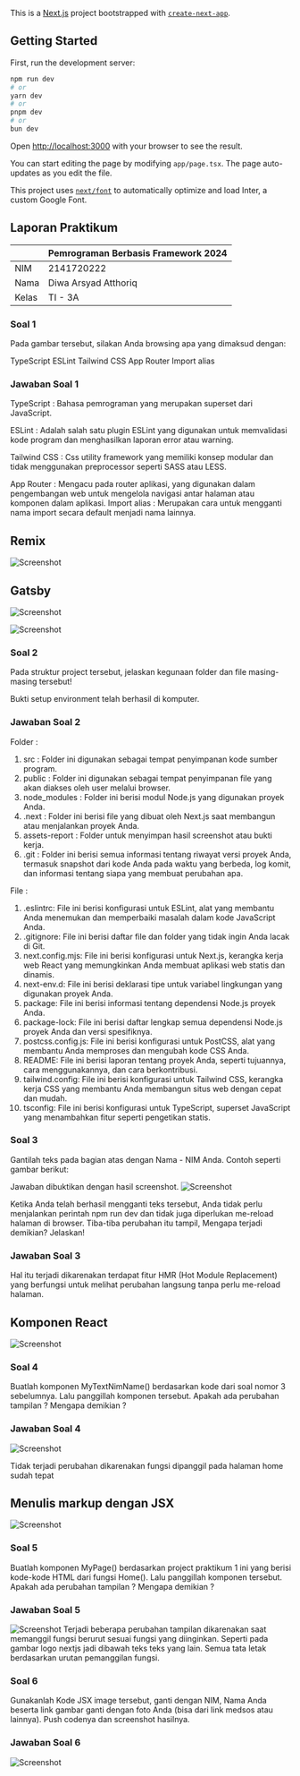 This is a [Next.js](https://nextjs.org/) project bootstrapped with [`create-next-app`](https://github.com/vercel/next.js/tree/canary/packages/create-next-app).

## Getting Started

First, run the development server:

```bash
npm run dev
# or
yarn dev
# or
pnpm dev
# or
bun dev
```

Open [http://localhost:3000](http://localhost:3000) with your browser to see the result.

You can start editing the page by modifying `app/page.tsx`. The page auto-updates as you edit the file.

This project uses [`next/font`](https://nextjs.org/docs/basic-features/font-optimization) to automatically optimize and load Inter, a custom Google Font.

## Laporan Praktikum

|       | Pemrograman Berbasis Framework 2024 |
| ----- | ----------------------------------- |
| NIM   | 2141720222                          |
| Nama  | Diwa Arsyad Atthoriq                |
| Kelas | TI - 3A                             |

### Soal 1

Pada gambar tersebut, silakan Anda browsing apa yang dimaksud dengan:

TypeScript
ESLint
Tailwind CSS
App Router
Import alias

### Jawaban Soal 1

TypeScript : Bahasa pemrograman yang merupakan superset dari JavaScript.

ESLint : Adalah salah satu plugin ESLint yang digunakan untuk memvalidasi kode program dan menghasilkan laporan error atau warning.

Tailwind CSS : Css utility framework yang memiliki konsep modular dan tidak menggunakan preprocessor seperti SASS atau LESS.

App Router : Mengacu pada router aplikasi, yang digunakan dalam pengembangan web untuk mengelola navigasi antar halaman atau komponen dalam aplikasi.
Import alias : Merupakan cara untuk mengganti nama import secara default menjadi nama lainnya.

## Remix

![Screenshot](assets-report/03.png)

## Gatsby

![Screenshot](assets-report/04.png)

![Screenshot](assets-report/01.png)

### Soal 2

Pada struktur project tersebut, jelaskan kegunaan folder dan file masing-masing tersebut!

Bukti setup environment telah berhasil di komputer.

### Jawaban Soal 2

Folder :

1. src : Folder ini digunakan sebagai tempat penyimpanan kode sumber program.
2. public : Folder ini digunakan sebagai tempat penyimpanan file yang akan diakses oleh user melalui browser.
3. node_modules : Folder ini berisi modul Node.js yang digunakan proyek Anda.
4. .next : Folder ini berisi file yang dibuat oleh Next.js saat membangun atau menjalankan proyek Anda.
5. assets-report : Folder untuk menyimpan hasil screenshot atau bukti kerja.
6. .git : Folder ini berisi semua informasi tentang riwayat versi proyek Anda, termasuk snapshot dari kode Anda pada waktu yang berbeda, log komit, dan informasi tentang siapa yang membuat perubahan apa.

File :

1. .eslintrc: File ini berisi konfigurasi untuk ESLint, alat yang membantu Anda menemukan dan memperbaiki masalah dalam kode JavaScript Anda.
2. .gitignore: File ini berisi daftar file dan folder yang tidak ingin Anda lacak di Git.
3. next.config.mjs: File ini berisi konfigurasi untuk Next.js, kerangka kerja web React yang memungkinkan Anda membuat aplikasi web statis dan dinamis.
4. next-env.d: File ini berisi deklarasi tipe untuk variabel lingkungan yang digunakan proyek Anda.
5. package: File ini berisi informasi tentang dependensi Node.js proyek Anda.
6. package-lock: File ini berisi daftar lengkap semua dependensi Node.js proyek Anda dan versi spesifiknya.
7. postcss.config.js: File ini berisi konfigurasi untuk PostCSS, alat yang membantu Anda memproses dan mengubah kode CSS Anda.
8. README: File ini berisi laporan tentang proyek Anda, seperti tujuannya, cara menggunakannya, dan cara berkontribusi.
9. tailwind.config: File ini berisi konfigurasi untuk Tailwind CSS, kerangka kerja CSS yang membantu Anda membangun situs web dengan cepat dan mudah.
10. tsconfig: File ini berisi konfigurasi untuk TypeScript, superset JavaScript yang menambahkan fitur seperti pengetikan statis.

### Soal 3

Gantilah teks pada bagian atas dengan Nama - NIM Anda. Contoh seperti gambar berikut:

Jawaban dibuktikan dengan hasil screenshot.
![Screenshot](assets-report/02.png)

Ketika Anda telah berhasil mengganti teks tersebut, Anda tidak perlu menjalankan perintah npm run dev dan tidak juga diperlukan me-reload halaman di browser. Tiba-tiba perubahan itu tampil, Mengapa terjadi demikian? Jelaskan!

### Jawaban Soal 3

Hal itu terjadi dikarenakan terdapat fitur HMR (Hot Module Replacement) yang berfungsi untuk melihat perubahan langsung tanpa perlu me-reload halaman.

## Komponen React

![Screenshot](assets-report/05.png)

### Soal 4

Buatlah komponen MyTextNimName() berdasarkan kode dari soal nomor 3 sebelumnya. Lalu panggillah komponen tersebut. Apakah ada perubahan tampilan ? Mengapa demikian ?

### Jawaban Soal 4

![Screenshot](assets-report/06.png)

Tidak terjadi perubahan dikarenakan fungsi dipanggil pada halaman home sudah tepat

## Menulis markup dengan JSX

![Screenshot](assets-report/07.png)

### Soal 5

Buatlah komponen MyPage() berdasarkan project praktikum 1 ini yang berisi kode-kode HTML dari fungsi Home(). Lalu panggillah komponen tersebut. Apakah ada perubahan tampilan ? Mengapa demikian ?

### Jawaban Soal 5

![Screenshot](assets-report/08.png)
Terjadi beberapa perubahan tampilan dikarenakan saat memanggil fungsi berurut sesuai fungsi yang diinginkan. Seperti pada gambar logo nextjs jadi dibawah teks teks yang lain. Semua tata letak berdasarkan urutan pemanggilan fungsi.

### Soal 6

Gunakanlah Kode JSX image tersebut, ganti dengan NIM, Nama Anda beserta link gambar ganti dengan foto Anda (bisa dari link medsos atau lainnya). Push codenya dan screenshot hasilnya.

### Jawaban Soal 6

![Screenshot](assets-report/09.png)

